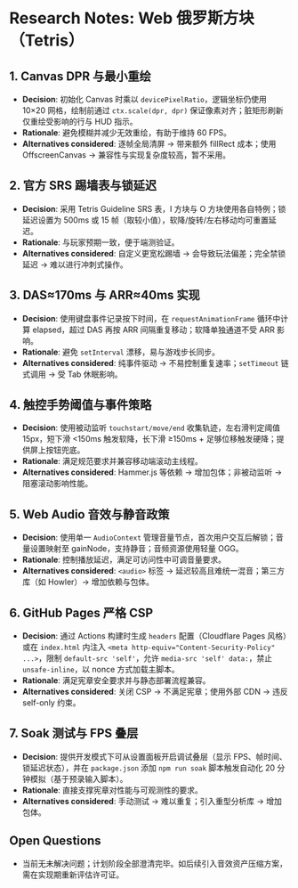 # Research Notes: Web 俄罗斯方块（Tetris）

## 1. Canvas DPR 与最小重绘
- **Decision**: 初始化 Canvas 时乘以 `devicePixelRatio`，逻辑坐标仍使用 10×20 网格，绘制前通过 `ctx.scale(dpr, dpr)` 保证像素对齐；脏矩形刷新仅重绘受影响的行与 HUD 指示。
- **Rationale**: 避免模糊并减少无效重绘，有助于维持 60 FPS。
- **Alternatives considered**: 逐帧全局清屏 → 带来额外 fillRect 成本；使用 OffscreenCanvas → 兼容性与实现复杂度较高，暂不采用。

## 2. 官方 SRS 踢墙表与锁延迟
- **Decision**: 采用 Tetris Guideline SRS 表，I 方块与 O 方块使用各自特例；锁延迟设置为 500ms 或 15 帧（取较小值），软降/旋转/左右移动均可重置延迟。
- **Rationale**: 与玩家预期一致，便于端测验证。
- **Alternatives considered**: 自定义更宽松踢墙 → 会导致玩法偏差；完全禁锁延迟 → 难以进行冲刺式操作。

## 3. DAS≈170ms 与 ARR≈40ms 实现
- **Decision**: 使用键盘事件记录按下时间，在 `requestAnimationFrame` 循环中计算 elapsed，超过 DAS 再按 ARR 间隔重复移动；软降单独通道不受 ARR 影响。
- **Rationale**: 避免 `setInterval` 漂移，易与游戏步长同步。
- **Alternatives considered**: 纯事件驱动 → 不易控制重复速率；`setTimeout` 链式调用 → 受 Tab 休眠影响。

## 4. 触控手势阈值与事件策略
- **Decision**: 使用被动监听 `touchstart/move/end` 收集轨迹，左右滑判定阈值 15px，短下滑 <150ms 触发软降，长下滑 ≥150ms + 足够位移触发硬降；提供屏上按钮兜底。
- **Rationale**: 满足规范要求并兼容移动端滚动主线程。
- **Alternatives considered**: Hammer.js 等依赖 → 增加包体；非被动监听 → 阻塞滚动影响性能。

## 5. Web Audio 音效与静音政策
- **Decision**: 使用单一 `AudioContext` 管理音量节点，首次用户交互后解锁；音量设置映射至 gainNode，支持静音；音频资源使用轻量 OGG。
- **Rationale**: 控制播放延迟，满足可访问性中可调音量要求。
- **Alternatives considered**: `<audio>` 标签 → 延迟较高且难统一混音；第三方库（如 Howler）→ 增加依赖与包体。

## 6. GitHub Pages 严格 CSP
- **Decision**: 通过 Actions 构建时生成 `headers` 配置（Cloudflare Pages 风格）或在 `index.html` 内注入 `<meta http-equiv="Content-Security-Policy" ...>`，限制 `default-src 'self'`，允许 `media-src 'self' data:`，禁止 `unsafe-inline`，以 nonce 方式加载主脚本。
- **Rationale**: 满足宪章安全要求并与静态部署流程兼容。
- **Alternatives considered**: 关闭 CSP → 不满足宪章；使用外部 CDN → 违反 self-only 约束。

## 7. Soak 测试与 FPS 叠层
- **Decision**: 提供开发模式下可从设置面板开启调试叠层（显示 FPS、帧时间、锁延迟状态），并在 `package.json` 添加 `npm run soak` 脚本触发自动化 20 分钟模拟（基于预录输入脚本）。
- **Rationale**: 直接支撑宪章对性能与可观测性的要求。
- **Alternatives considered**: 手动测试 → 难以重复；引入重型分析库 → 增加包体。

## Open Questions
- 当前无未解决问题；计划阶段全部澄清完毕。如后续引入音效资产压缩方案，需在实现期重新评估许可证。
